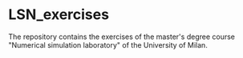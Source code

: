 # LSN_exercises
The repository contains the exercises of the master's degree course "Numerical simulation laboratory" of the University of Milan.
